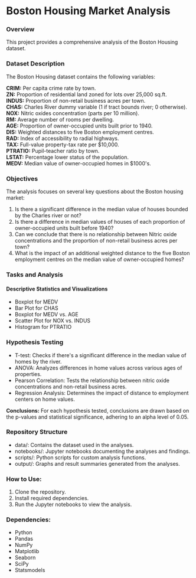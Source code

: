 # Boston Housing Market Analysis
### Overview
This project provides a comprehensive analysis of the Boston Housing dataset. 

### Dataset Description
The Boston Housing dataset contains the following variables:

**CRIM:** Per capita crime rate by town.  
**ZN:** Proportion of residential land zoned for lots over 25,000 sq.ft.  
**INDUS:** Proportion of non-retail business acres per town.  
**CHAS:** Charles River dummy variable (1 if tract bounds river; 0 otherwise).  
**NOX:** Nitric oxides concentration (parts per 10 million).  
**RM:** Average number of rooms per dwelling.  
**AGE:** Proportion of owner-occupied units built prior to 1940.  
**DIS:** Weighted distances to five Boston employment centres.  
**RAD:** Index of accessibility to radial highways.  
**TAX:** Full-value property-tax rate per $10,000.  
**PTRATIO:** Pupil-teacher ratio by town.  
**LSTAT:** Percentage lower status of the population.  
**MEDV:** Median value of owner-occupied homes in $1000's.

### Objectives
The analysis focuses on several key questions about the Boston housing market:

1. Is there a significant difference in the median value of houses bounded by the Charles river or not?
2. Is there a difference in median values of houses of each proportion of owner-occupied units built before 1940?
3. Can we conclude that there is no relationship between Nitric oxide concentrations and the proportion of non-retail business acres per town?
4. What is the impact of an additional weighted distance to the five Boston employment centres on the median value of owner-occupied homes?

### Tasks and Analysis
#### Descriptive Statistics and Visualizations
- Boxplot for MEDV
- Bar Plot for CHAS
- Boxplot for MEDV vs. AGE
- Scatter Plot for NOX vs. INDUS
- Histogram for PTRATIO

### Hypothesis Testing
- T-test: Checks if there's a significant difference in the median value of homes by the river.
- ANOVA: Analyzes differences in home values across various ages of properties.
- Pearson Correlation: Tests the relationship between nitric oxide concentrations and non-retail business acres.
- Regression Analysis: Determines the impact of distance to employment centers on home values.

**Conclusions:**
For each hypothesis tested, conclusions are drawn based on the p-values and statistical significance, adhering to an alpha level of 0.05.

### Repository Structure
- data/: Contains the dataset used in the analyses.
- notebooks/: Jupyter notebooks documenting the analyses and findings.
- scripts/: Python scripts for custom analysis functions.
- output/: Graphs and result summaries generated from the analyses.

### How to Use:
1. Clone the repository.
2. Install required dependencies.
3. Run the Jupyter notebooks to view the analysis.

### Dependencies:
- Python
- Pandas
- NumPy
- Matplotlib
- Seaborn
- SciPy
- Statsmodels
